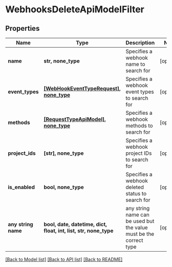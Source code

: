# WebhooksDeleteApiModelFilter


## Properties
Name | Type | Description | Notes
------------ | ------------- | ------------- | -------------
**name** | **str, none_type** | Specifies a webhook name to search for | [optional] 
**event_types** | [**[WebHookEventTypeRequest], none_type**](WebHookEventTypeRequest.md) | Specifies a webhook event types to search for | [optional] 
**methods** | [**[RequestTypeApiModel], none_type**](RequestTypeApiModel.md) | Specifies a webhook methods to search for | [optional] 
**project_ids** | **[str], none_type** | Specifies a webhook project IDs to search for | [optional] 
**is_enabled** | **bool, none_type** | Specifies a webhook deleted status to search for | [optional] 
**any string name** | **bool, date, datetime, dict, float, int, list, str, none_type** | any string name can be used but the value must be the correct type | [optional]

[[Back to Model list]](../README.md#documentation-for-models) [[Back to API list]](../README.md#documentation-for-api-endpoints) [[Back to README]](../README.md)


